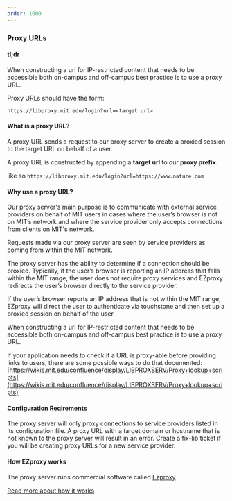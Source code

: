 ```yaml
---
order: 1000
---
```


### Proxy URLs

#### tl;dr #### 
When constructing a url for IP-restricted content that needs
to be accessible both on-campus and off-campus best practice
is to use a proxy URL.

Proxy URLs should have the form:

`https://libproxy.mit.edu/login?url=<target url>`

#### What is a proxy URL?
A proxy URL sends a request to our proxy server to create a
proxied session to the target URL on behalf of a user.

A proxy URL is constructed by appending a **target url** to
our **proxy prefix**.

like so
`https://libproxy.mit.edu/login?url=https://www.nature.com`

#### Why use a proxy URL?
Our proxy server's main purpose is to communicate with
external service providers on behalf of MIT users in cases
where the user’s browser is not on MIT’s network and where
the service provider only accepts connections from clients
on MIT's network. 

Requests made via our proxy server are seen by service
providers as coming from within the MIT network.

The proxy server has the ability to determine if a
connection should be proxied. Typically, if the user’s
browser is reporting an IP address that falls within the MIT
range, the user does not require proxy services and EZproxy
redirects the user’s browser directly to the service
provider.

If the user’s browser reports an IP address that is not
within the MIT range, EZproxy will direct the user to
authenticate via touchstone and then set up a proxied
session on behalf of the user. 

When constructing a url for IP-restricted content that needs
to be accessible both on-campus and off-campus best practice
is to use a proxy URL.

If your application needs to check if a URL is proxy-able
before providing links to users, there are some possible
ways to do that documented:
[https://wikis.mit.edu/confluence/display/LIBPROXSERV/Proxy+lookup+scripts](https://wikis.mit.edu/confluence/display/LIBPROXSERV/Proxy+lookup+scripts)

#### Configuration Reqirements
The proxy server will only proxy connections to service
providers listed in its configuration file. A proxy URL with
a target domain or hostname that is not known to the proxy
server will result in an error. Create a fix-lib ticket if
you will be creating proxy URLs for a new service provider.

#### How EZproxy works
The proxy server runs commercial software called
[Ezproxy](https://help.oclc.org/Library_Management/EZproxy)

[Read more about how it
works](https://help.oclc.org/Library_Management/EZproxy/Get_started/About_EZproxy)

